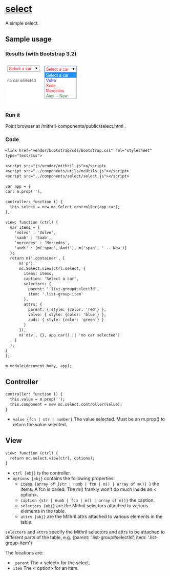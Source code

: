 # [select](https://github.com/eddyystop/mithril-components/tree/master/components/select)

A simple select.

## Sample usage
### Results (with Bootstrap 3.2)
![select sample](sample.png)

### Run it
Point browser at /mithril-components/public/select.html .

### Code
```
<link href="vendor/bootstrap/css/bootstrap.css" rel="stylesheet" type="text/css">

<script src="js/vendor/mithril.js"></script>
<script src="../components/utils/mcUtils.js"></script>
<script src="../components/select/select.js"></script>

var app = {
car: m.prop(''),

controller: function () {
  this.select = new mc.Select.controller(app.car);
},

view: function (ctrl) {
  var items = {
    'volvo' : 'Volvo',
    'saab' : 'Saab',
    'mercedes' : 'Mercedes',
    'audi' : [m('span','Audi'), m('span', ' -- New')]
  };
  return m('.container', [
      m('p'),
      mc.Select.view(ctrl.select, {
        items: items,
        caption: 'Select a car',
        selectors: {
          parent: '.list-group#selectId',
          item: '.list-group-item'
        },
        attrs: {
          parent: { style: {color: 'red'} },
          volvo: { style: {color: 'blue'} },
          audi: { style: {color: 'green'} }
        }
      }),
      m('div', {}, app.car() || 'no car selected')
    ]
  );
}
};

m.module(document.body, app);
```

## Controller
```
controller: function () {
  this.value = m.prop('');
  this.component = new mc.select.controller(value);
}
```

* `value {fcn | str | number}` 
The value selected. Must be an m.prop() to return the value selected.

## View
```
view: function (ctrl) {
  return mc.select.view(ctrl, options);
}
```

* `ctrl {obj}` is the controller.
* `options {obj}` contains the following properties:
    * `items {array of {str | numb | fcn | m() | array of m()} }` the items.
    A fcn is called. The m() frankly won't do much inside an < option>.
    * `caption {str | numb | fcn | m() | array of m()}` the caption.
    * `selectors {obj}` are the Mithril selectors attached to various elements in the table.
    * `attrs {obj}` are the Mithril attrs attached to various elements in the table.

`selectors` and `attrs` specify the Mithril selectors and attrs to be attached to 
different parts of the table, e.g. {parent: '.list-group#selectId', item: '.list-group-item'}

The locations are:
* `_parent` The < select> for the select.
* `item` The < option> for an item. 
